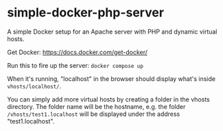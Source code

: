 # simple-docker-php-server
A simple Docker setup for an Apache server with PHP and dynamic virtual hosts.

Get Docker: https://docs.docker.com/get-docker/

Run this to fire up the server:
```docker compose up```

When it's running, "localhost" in the browser should display what's inside `vhosts/localhost/`.

You can simply add more virtual hosts by creating a folder in the vhosts directory. The folder name will be the hostname, e.g. the folder `/vhosts/test1.localhost` will be displayed under the address "test1.localhost".
